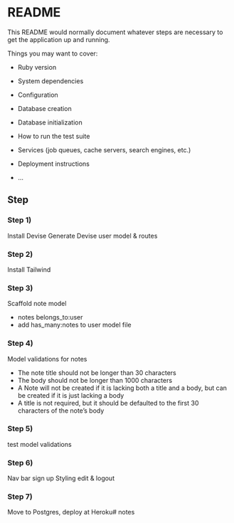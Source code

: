 # README

This README would normally document whatever steps are necessary to get the
application up and running.

Things you may want to cover:

* Ruby version

* System dependencies

* Configuration

* Database creation

* Database initialization

* How to run the test suite

* Services (job queues, cache servers, search engines, etc.)

* Deployment instructions

* ...

## Step

### Step 1)
Install Devise
Generate Devise user model & routes

### Step 2)
Install Tailwind

### Step 3)
Scaffold note model
* notes belongs_to:user
* add has_many:notes to user model file

### Step 4)
Model validations for notes
* The note title should not be longer than 30 characters
* The body should not be longer than 1000 characters
* A Note will not be created if it is lacking both a title and a body, but can be created if it is just lacking a body
* A title is not required, but it should be defaulted to the first 30 characters of the note’s body

### Step 5)
test model validations

### Step 6)
Nav bar sign up
Styling edit & logout

### Step 7)
Move to Postgres, deploy at Heroku# notes